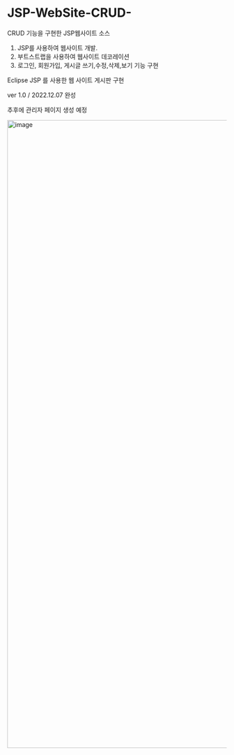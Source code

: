 # JSP-WebSite-CRUD-
CRUD 기능을 구현한 JSP웹사이트 소스

1. JSP를 사용하여 웹사이트 개발.
2. 부트스트랩을 사용하여 웹사이트 데코레이션
3. 로그인, 회원가입, 게시글 쓰기,수정,삭제,보기 기능 구현

Eclipse JSP 를 사용한 웹 사이트 게시판 구현

ver 1.0 / 2022.12.07 완성

추후에 관리자 페이지 생성 예정

<img width="1440" alt="image" src="https://user-images.githubusercontent.com/112680039/206949060-f26e0290-8591-4b4c-8f6c-0d989e323e61.png">
